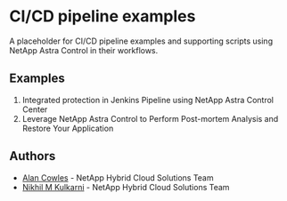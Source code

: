 # CI/CD pipeline examples 

A placeholder for CI/CD pipeline examples and supporting scripts using NetApp Astra Control in their workflows. 

## Examples

1. Integrated protection in Jenkins Pipeline using NetApp Astra Control Center
2. Leverage NetApp Astra Control to Perform Post-mortem Analysis and Restore Your Application

## Authors

- [Alan Cowles](mailto:alan.cowles@netapp.com) - NetApp Hybrid Cloud Solutions Team
- [Nikhil M Kulkarni](mailto:nikhil.kulkarni@netapp.com) - NetApp Hybrid Cloud Solutions Team
